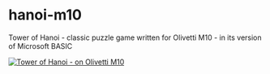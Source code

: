 # hanoi-m10
Tower of Hanoi - classic puzzle game written for Olivetti M10 - in its version of Microsoft BASIC

[![Tower of Hanoi - on Olivetti M10](https://img.youtube.com/vi/wqD4tq6FrXY/0.jpg)](https://www.youtube.com/watch?v=wqD4tq6FrXY)
